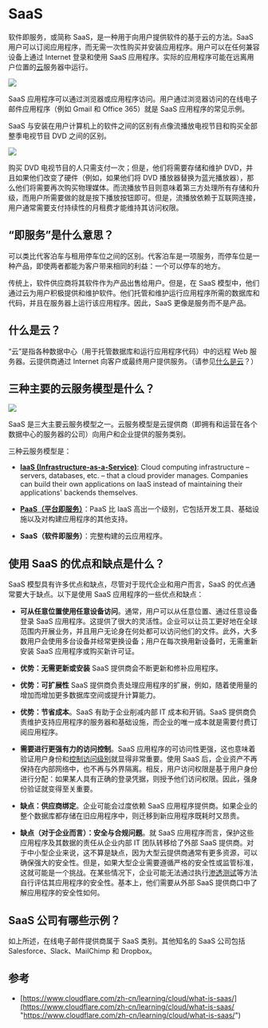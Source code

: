 # SaaS

软件即服务，或简称 SaaS，是一种用于向用户提供软件的基于云的方法。SaaS 用户可以订阅应用程序，而无需一次性购买并安装应用程序。用户可以在任何兼容设备上通过 Internet 登录和使用 SaaS 应用程序。实际的应用程序可能在远离用户位置的[云](https://www.cloudflare.com/learning/cloud/what-is-the-cloud/ "云")服务器中运行。

![](https://cf-assets.www.cloudflare.com/slt3lc6tev37/lFmdhi3Yhkb9IoMGcviQd/20f9e97bc317146a3a2d7793f3a586a8/saas-application-vs-on-premises.svg)

SaaS 应用程序可以通过浏览器或应用程序访问。用户通过浏览器访问的在线电子邮件应用程序（例如 Gmail 和 Office 365）就是 SaaS 应用程序的常见示例。

SaaS 与安装在用户计算机上的软件之间的区别有点像流播放电视节目和购买全部整季电视节目 DVD 之间的区别。

![](https://cf-assets.www.cloudflare.com/slt3lc6tev37/nYGOTtGurrQP09eqHsPPc/061e3045461d9fcea702db8ae9a45a67/saas-application-remote-access.svg)

购买 DVD 电视节目的人只需支付一次；但是，他们将需要存储和维护 DVD，并且如果他们改变了硬件（例如，如果他们将 DVD 播放器替换为蓝光播放器），那么他们将需要再次购买物理媒体。而流播放节目则意味着第三方处理所有存储和升级，而用户所需要做的就是按下播放按钮即可。但是，流播放依赖于互联网连接，用户通常需要支付持续性的月租费才能维持其访问权限。

## “即服务”是什么意思？

可以类比代客泊车与租用停车位之间的区别。代客泊车是一项服务，而停车位是一种产品，即使两者都能为客户带来相同的利益：一个可以停车的地方。

传统上，软件供应商将其软件作为产品出售给用户。但是，在 SaaS 模型中，他们通过云为用户积极提供和维护软件。他们托管和维护运行应用程序所需的数据库和代码，并且在服务器上运行该应用程序。因此，SaaS 更像是服务而不是产品。

## 什么是云？

“云”是指各种数据中心（用于托管数据库和运行应用程序代码）中的远程 Web 服务器。云提供商通过 Internet 向客户或最终用户提供服务。（请参见[什么是云](https://www.cloudflare.com/learning/cloud/what-is-the-cloud/ "什么是云")？）

## 三种主要的云服务模型是什么？

![](https://www.cloudflare.com/img/learning/serverless/glossary/platform-as-a-service-paas/saas-paas-iaas-cloud-pyramid.svg)

SaaS 是三大主要云服务模型之一。云服务模型是云提供商（即拥有和运营在各个数据中心的服务器的公司）向用户和企业提供的服务类别。

三种云服务模型是：

*   [**IaaS (Infrastructure-as-a-Service)**](https://www.cloudflare.com/learning/cloud/what-is-iaas/ "IaaS (Infrastructure-as-a-Service)"): Cloud computing infrastructure – servers, databases, etc. – that a cloud provider manages. Companies can build their own applications on IaaS instead of maintaining their applications' backends themselves.

*   [**PaaS（平台即服务）**](https://www.cloudflare.com/learning/serverless/glossary/platform-as-a-service-paas/ "PaaS（平台即服务）")：PaaS 比 IaaS 高出一个级别，它包括开发工具、基础设施以及对构建应用程序的其他支持。

*   **SaaS（软件即服务）**：完整构建的云应用程序。

## 使用 SaaS 的优点和缺点是什么？

SaaS 模型具有许多优点和缺点，尽管对于现代企业和用户而言，SaaS 的优点通常要大于缺点。以下是使用 SaaS 应用程序的一些优点和缺点：

*   **可从任意位置使用任意设备访问**。通常，用户可以从任意位置、通过任意设备登录 SaaS 应用程序。这提供了很大的灵活性。企业可以让员工更好地在全球范围内开展业务，并且用户无论身在何处都可以访问他们的文件。此外，大多数用户会使用多台设备并经常更换设备；用户在每次换用新设备时，无需重新安装 SaaS 应用程序或购买新许可证。

*   **优势：无需更新或安装** SaaS 提供商会不断更新和修补应用程序。

*   **优势：可扩展性**  SaaS 提供商负责处理应用程序的扩展，例如，随着使用量的增加而增加更多数据库空间或提升计算能力。

*   **优势：节省成本**。SaaS 有助于企业削减内部 IT 成本和开销。SaaS 提供商负责维护支持应用程序的服务器和基础设施，而企业的唯一成本就是需要付费订阅应用程序。

*   **需要进行更强有力的访问控制**。SaaS 应用程序的可访问性更强，这也意味着验证用户身份和[控制访问级别](https://www.cloudflare.com/learning/security/what-is-access-control/ "控制访问级别")就显得非常重要。使用 SaaS 后，企业资产不再保持在内部网络中，也不再与外界隔离。相反，用户访问权限是基于用户身份进行分配：如果某人具有正确的登录凭据，则授予他们访问权限。因此，强身份验证就变得至关重要。

*   **缺点：供应商绑定**。企业可能会过度依赖 SaaS 应用程序提供商。如果企业的整个数据库都存储在旧应用程序中，则迁移到新应用程序既耗时又昂贵。

*   **缺点（对于企业而言）：安全与合规问题**。就 SaaS 应用程序而言，保护这些应用程序及其数据的责任从企业内部 IT 团队转移给了外部 SaaS 提供商。对于中小型企业来说，这不算是缺点，因为大型云提供商通常有更多资源，可以确保强大的安全性。但是，如果大型企业需要遵循严格的安全性或监管标准，这就可能是一个挑战。在某些情况下，企业可能无法通过执行[渗透测试](https://www.cloudflare.com/learning/security/glossary/what-is-penetration-testing/ "渗透测试")等方法自行评估其应用程序的安全性。基本上，他们需要从外部 SaaS 提供商口中了解应用程序的安全性如何。

## SaaS 公司有哪些示例？

如上所述，在线电子邮件提供商属于 SaaS 类别。其他知名的 SaaS 公司包括 Salesforce、Slack、MailChimp 和 Dropbox。

## 参考

*   [https://www.cloudflare.com/zh-cn/learning/cloud/what-is-saas/](https://www.cloudflare.com/zh-cn/learning/cloud/what-is-saas/ "https://www.cloudflare.com/zh-cn/learning/cloud/what-is-saas/")
